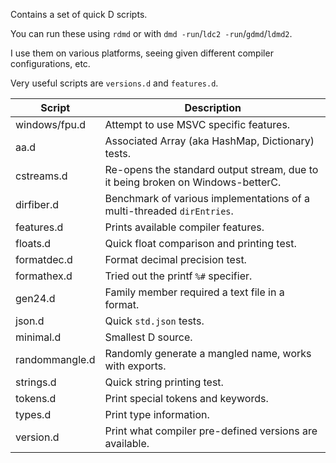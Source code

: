 Contains a set of quick D scripts.

You can run these using `rdmd` or with `dmd -run`/`ldc2 -run`/`gdmd`/`ldmd2`.

I use them on various platforms, seeing given different compiler configurations, etc.

Very useful scripts are `versions.d` and `features.d`.

| Script | Description |
|---|---|
| windows/fpu.d | Attempt to use MSVC specific features. |
| aa.d | Associated Array (aka HashMap, Dictionary) tests. |
| cstreams.d | Re-opens the standard output stream, due to it being broken on Windows-betterC. |
| dirfiber.d | Benchmark of various implementations of a multi-threaded `dirEntries`. |
| features.d | Prints available compiler features. |
| floats.d | Quick float comparison and printing test. |
| formatdec.d | Format decimal precision test. |
| formathex.d | Tried out the printf `%#` specifier. |
| gen24.d | Family member required a text file in a format. |
| json.d | Quick `std.json` tests. |
| minimal.d | Smallest D source. |
| randommangle.d | Randomly generate a mangled name, works with exports. |
| strings.d | Quick string printing test. |
| tokens.d | Print special tokens and keywords. |
| types.d | Print type information. |
| version.d | Print what compiler pre-defined versions are available. |